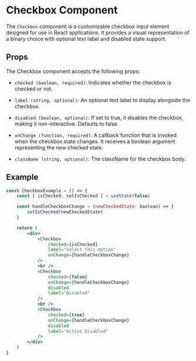 # Checkbox Component

The `Checkbox` component is a customizable checkbox input element designed for use in React applications. It provides a visual representation of a binary choice with optional text label and disabled state support.

## Props
The Checkbox component accepts the following props:

- `checked (boolean, required)`: Indicates whether the checkbox is checked or not.

- `label (string, optional)`: An optional text label to display alongside the checkbox.

- `disabled (boolean, optional)`: If set to true, it disables the checkbox, making it non-interactive. Defaults to false.

- `onChange (function, required)`: A callback function that is invoked when the checkbox state changes. It receives a boolean argument representing the new checked state.

- `className (string, optional)`: The className for the checkbox body.

## Example 

```jsx
const CheckboxExample = () => {
    const [ isChecked, setIsChecked ] = useState(false)

    const handleCheckboxChange = (newCheckedState: boolean) => {
        setIsChecked(newCheckedState)
    }

    return (
        <div>
            <Checkbox
                checked={isChecked}
                label="Select this option"
                onChange={handleCheckboxChange}
            />
            <br />
            <Checkbox
                checked={false}
                onChange={handleCheckboxChange}
                disabled
                label="Disabled"
            />
            <br />
            <Checkbox
                checked={true}
                onChange={handleCheckboxChange}
                disabled
                label="Active Disabled"
            />
        </div>
    )
}
```